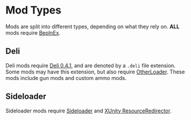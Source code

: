 # Mod Types

Mods are split into different types, depending on what they rely on. **ALL** mods require [BepInEx](https://h3vr.thunderstore.io/package/BepInEx/BepInExPack_H3VR/).

## Deli

Deli mods require [Deli 0.4.1](https://h3vr.thunderstore.io/package/DeliCollective/Deli/), and are denoted by a `.deli` file extension. Some mods may have this extension, but also require [OtherLoader](https://h3vr.thunderstore.io/package/devyndamonster/OtherLoader/). These mods include gun mods and custom ammo mods.

## Sideloader

Sideloader mods require [Sideloader](https://h3vr.thunderstore.io/package/denikson/H3VR_Sideloader/) and [XUnity ResourceRedirector](https://h3vr.thunderstore.io/package/bbepis/XUnity_ResourceRedirector/).